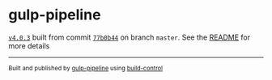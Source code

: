 # gulp-pipeline

[`v4.0.3`](../../releases/tag/v4.0.3) built from commit [`77b0b44`](../../commit/77b0b44468bbe20c4bbfecec4908d59143bf6974) on branch `master`. See the [README](../..) for more details

---
<sup>Built and published by [gulp-pipeline](https://github.com/alienfast/gulp-pipeline) using [build-control](https://github.com/alienfast/build-control)</sup>
